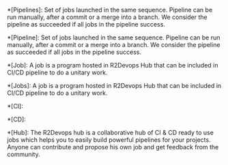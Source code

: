*[Pipelines]:
Set of jobs launched in the same sequence. Pipeline can be run manually, after a commit or a merge into a branch. We consider the pipeline as succeeded if all jobs in the pipeline success.

*[Pipeline]:
Set of jobs launched in the same sequence. Pipeline can be run manually, after a commit or a merge into a branch. We consider the pipeline as succeeded if all jobs in the pipeline success.


*[Job]:
A job is a program hosted in R2Devops Hub that can be included in CI/CD pipeline to do a unitary work.


*[Jobs]:
A job is a program hosted in R2Devops Hub that can be included in CI/CD pipeline to do a unitary work.


*[CI]:

*[CD]:

*[Hub]:
The R2Devops hub is a collaborative hub of CI & CD ready to use jobs which helps you to easily build powerful pipelines for your projects. Anyone can contribute and propose his own job and get feedback from the community.
